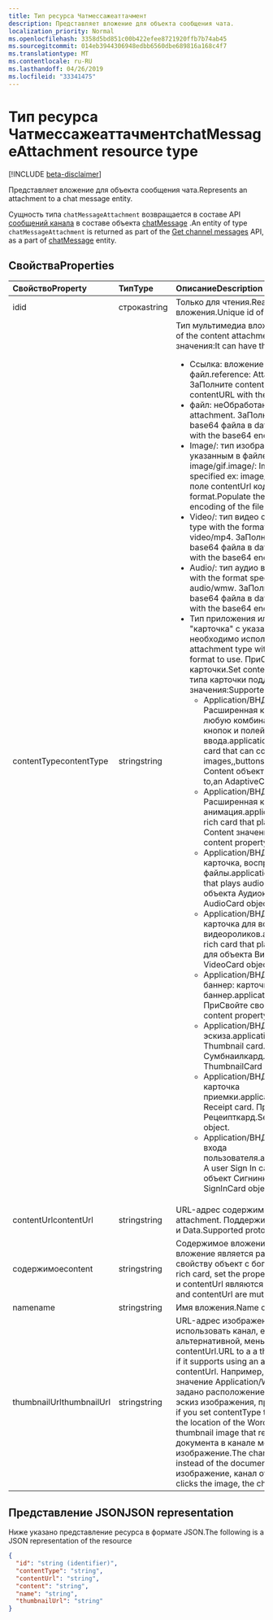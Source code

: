 ```yaml
---
title: Тип ресурса Чатмессажеаттачмент
description: Представляет вложение для объекта сообщения чата.
localization_priority: Normal
ms.openlocfilehash: 3358d5bd851c00b422efee8721920ffb7b74ab45
ms.sourcegitcommit: 014eb3944306948edbb6560dbe689816a168c4f7
ms.translationtype: MT
ms.contentlocale: ru-RU
ms.lasthandoff: 04/26/2019
ms.locfileid: "33341475"
---
```

# <a name="chatmessageattachment-resource-type"></a><span data-ttu-id="05eda-103">Тип ресурса Чатмессажеаттачмент</span><span class="sxs-lookup"><span data-stu-id="05eda-103">chatMessageAttachment resource type</span></span>

[!INCLUDE [beta-disclaimer](../../includes/beta-disclaimer.md)]

<span data-ttu-id="05eda-104">Представляет вложение для объекта сообщения чата.</span><span class="sxs-lookup"><span data-stu-id="05eda-104">Represents an attachment to a chat message entity.</span></span>

<span data-ttu-id="05eda-105">Сущность типа `chatMessageAttachment` возвращается в составе API [сообщений канала](../api/channel-list-messages.md) в составе объекта [chatMessage](chatmessage.md) .</span><span class="sxs-lookup"><span data-stu-id="05eda-105">An entity of type `chatMessageAttachment` is returned as part of the [Get channel messages](../api/channel-list-messages.md) API, as a part of [chatMessage](chatmessage.md) entity.</span></span>

## <a name="properties"></a><span data-ttu-id="05eda-106">Свойства</span><span class="sxs-lookup"><span data-stu-id="05eda-106">Properties</span></span>
| <span data-ttu-id="05eda-107">Свойство</span><span class="sxs-lookup"><span data-stu-id="05eda-107">Property</span></span>     | <span data-ttu-id="05eda-108">Тип</span><span class="sxs-lookup"><span data-stu-id="05eda-108">Type</span></span>   |<span data-ttu-id="05eda-109">Описание</span><span class="sxs-lookup"><span data-stu-id="05eda-109">Description</span></span>|
|:---------------|:--------|:----------|
|<span data-ttu-id="05eda-110">id</span><span class="sxs-lookup"><span data-stu-id="05eda-110">id</span></span>|<span data-ttu-id="05eda-111">строка</span><span class="sxs-lookup"><span data-stu-id="05eda-111">string</span></span>| <span data-ttu-id="05eda-112">Только для чтения.</span><span class="sxs-lookup"><span data-stu-id="05eda-112">Read-only.</span></span> <span data-ttu-id="05eda-113">Уникальный идентификатор вложения.</span><span class="sxs-lookup"><span data-stu-id="05eda-113">Unique id of the attachment.</span></span>|
|<span data-ttu-id="05eda-114">contentType</span><span class="sxs-lookup"><span data-stu-id="05eda-114">contentType</span></span>| <span data-ttu-id="05eda-115">string</span><span class="sxs-lookup"><span data-stu-id="05eda-115">string</span></span> | <span data-ttu-id="05eda-116">Тип мультимедиа вложенного содержимого.</span><span class="sxs-lookup"><span data-stu-id="05eda-116">The media type of the content attachment.</span></span> <span data-ttu-id="05eda-117">Он может иметь следующие значения:</span><span class="sxs-lookup"><span data-stu-id="05eda-117">It can have the following values:</span></span> <br><ul><li><span data-ttu-id="05eda-118">Ссылка: вложение — это ссылка на другой файл.</span><span class="sxs-lookup"><span data-stu-id="05eda-118">reference: Attachment is a link to another file.</span></span> <span data-ttu-id="05eda-119">ЗаПолните contentURL ссылкой на объект.</span><span class="sxs-lookup"><span data-stu-id="05eda-119">Populate the contentURL with the link to the object.</span></span><br></li><li><span data-ttu-id="05eda-120">файл: неОбработанный файл вложения.</span><span class="sxs-lookup"><span data-stu-id="05eda-120">file: Raw file attachment.</span></span> <span data-ttu-id="05eda-121">ЗаПолните поле contenturl кодировкой base64 файла в data: format.</span><span class="sxs-lookup"><span data-stu-id="05eda-121">Populate the contenturl field with the base64 encoding of the file in data: format.</span></span><br></li><li><span data-ttu-id="05eda-122">Image/: тип изображения с типом изображения, указанным в файле ex: Image/PNG, Image/JPEG, image/gif.</span><span class="sxs-lookup"><span data-stu-id="05eda-122">image/: Image type with the type of the image specified ex: image/png, image/jpeg, image/gif.</span></span> <span data-ttu-id="05eda-123">ЗаПолните поле contentUrl кодировкой base64 файла в data: format.</span><span class="sxs-lookup"><span data-stu-id="05eda-123">Populate the contentUrl field with the base64 encoding of the file in data: format.</span></span><br></li><li><span data-ttu-id="05eda-124">Video/: тип видео с указанным форматом.</span><span class="sxs-lookup"><span data-stu-id="05eda-124">video/: Video type with the format specified.</span></span> <span data-ttu-id="05eda-125">Пример: Video/MP4.</span><span class="sxs-lookup"><span data-stu-id="05eda-125">Ex: video/mp4.</span></span> <span data-ttu-id="05eda-126">ЗаПолните поле contentUrl кодировкой base64 файла в data: format.</span><span class="sxs-lookup"><span data-stu-id="05eda-126">Populate the contentUrl field with the base64 encoding of the file in data: format.</span></span><br></li><li><span data-ttu-id="05eda-127">Audio/: тип аудио в указанном формате.</span><span class="sxs-lookup"><span data-stu-id="05eda-127">audio/: Audio type with the format specified.</span></span> <span data-ttu-id="05eda-128">Пример: Audio/ВМВ.</span><span class="sxs-lookup"><span data-stu-id="05eda-128">Ex: audio/wmw.</span></span> <span data-ttu-id="05eda-129">ЗаПолните поле contentUrl кодировкой base64 файла в data: format.</span><span class="sxs-lookup"><span data-stu-id="05eda-129">Populate the contentUrl field with the base64 encoding of the file in data: format.</span></span><br></li><li><span data-ttu-id="05eda-130">Тип приложения или карточки: тип вложения с типом "карточка" с указанием точного формата карты, который необходимо использовать.</span><span class="sxs-lookup"><span data-stu-id="05eda-130">application/card type: Rich card attachment type with the card type specifying the exact card format to use.</span></span> <span data-ttu-id="05eda-131">ПриСвойте контенту формат JSON карточки.</span><span class="sxs-lookup"><span data-stu-id="05eda-131">Set content with the json format of the card.</span></span> <span data-ttu-id="05eda-132">Для типа карточки поддерживаются следующие значения:</span><span class="sxs-lookup"><span data-stu-id="05eda-132">Supported values for card type include:</span></span><br><ul><li><span data-ttu-id="05eda-133">Application/ВНД. Microsoft. Card. адаптивный: Расширенная карточка, которая может содержать любую комбинацию текста, речи, изображений, кнопок и полей ввода.</span><span class="sxs-lookup"><span data-stu-id="05eda-133">application/vnd.microsoft.card.adaptive: A rich card that can contain any combination of text, speech, images,,buttons, and input fields.</span></span> <span data-ttu-id="05eda-134">Задайте для свойства Content объект Адаптивекард.</span><span class="sxs-lookup"><span data-stu-id="05eda-134">Set the content property to,an AdaptiveCard object.</span></span></li><li><span data-ttu-id="05eda-135">Application/ВНД. Microsoft. Card. Animation: Расширенная карточка, на которой воспроизводится анимация.</span><span class="sxs-lookup"><span data-stu-id="05eda-135">application/vnd.microsoft.card.animation: A rich card that plays animation.</span></span> <span data-ttu-id="05eda-136">Задайте для свойства Content значение Аниматионкардобжект.</span><span class="sxs-lookup"><span data-stu-id="05eda-136">Set the content property,to an AnimationCardobject.</span></span></li><li><span data-ttu-id="05eda-137">Application/ВНД. Microsoft. Card. Audio: Расширенная карточка, воспроизводящая звуковые файлы.</span><span class="sxs-lookup"><span data-stu-id="05eda-137">application/vnd.microsoft.card.audio: A rich card that plays audio files.</span></span> <span data-ttu-id="05eda-138">Задайте свойство Content для объекта Аудиокард.</span><span class="sxs-lookup"><span data-stu-id="05eda-138">Set the content property,to an AudioCard object.</span></span></li><li><span data-ttu-id="05eda-139">Application/ВНД. Microsoft. Card. Video: обширная карточка для воспроизведения видеороликов.</span><span class="sxs-lookup"><span data-stu-id="05eda-139">application/vnd.microsoft.card.video: A rich card that plays videos.</span></span> <span data-ttu-id="05eda-140">Задайте свойство Content для объекта Видеокард.</span><span class="sxs-lookup"><span data-stu-id="05eda-140">Set the content property,to a VideoCard object.</span></span></li><li><span data-ttu-id="05eda-141">Application/ВНД. Microsoft. Card. Главный Имиджевый баннер: карточка главный Имиджевый баннер.</span><span class="sxs-lookup"><span data-stu-id="05eda-141">application/vnd.microsoft.card.hero: A Hero card.</span></span> <span data-ttu-id="05eda-142">ПриСвойте свойству Content объект Херокард.</span><span class="sxs-lookup"><span data-stu-id="05eda-142">Set the content property to a HeroCard object.</span></span></li><li><span data-ttu-id="05eda-143">Application/ВНД. Microsoft. Card. thumbnail: карточка эскиза.</span><span class="sxs-lookup"><span data-stu-id="05eda-143">application/vnd.microsoft.card.thumbnail: A Thumbnail card.</span></span> <span data-ttu-id="05eda-144">ПриСвойте свойству Content объект Сумбнаилкард.</span><span class="sxs-lookup"><span data-stu-id="05eda-144">Set the content property to a ThumbnailCard object.</span></span></li><li><span data-ttu-id="05eda-145">Application/ВНД. Microsoft. com. Card. квитанция: карточка приемки.</span><span class="sxs-lookup"><span data-stu-id="05eda-145">application/vnd.microsoft.com.card.receipt: A Receipt card.</span></span> <span data-ttu-id="05eda-146">ПриСвойте свойству Content объект Рецеипткард.</span><span class="sxs-lookup"><span data-stu-id="05eda-146">Set the content property to a ReceiptCard object.</span></span></li><li><span data-ttu-id="05eda-147">Application/ВНД. Microsoft. com. Card. SignIn: карточка входа пользователя.</span><span class="sxs-lookup"><span data-stu-id="05eda-147">application/vnd.microsoft.com.card.signin: A user Sign In card.</span></span> <span data-ttu-id="05eda-148">ПриСвойте свойству Content объект Сигнинкард.</span><span class="sxs-lookup"><span data-stu-id="05eda-148">Set the content property to a SignInCard object.</span></span></ul></ul>|
|<span data-ttu-id="05eda-149">contentUrl</span><span class="sxs-lookup"><span data-stu-id="05eda-149">contentUrl</span></span>|<span data-ttu-id="05eda-150">string</span><span class="sxs-lookup"><span data-stu-id="05eda-150">string</span></span>|<span data-ttu-id="05eda-151">URL-адрес содержимого вложения.</span><span class="sxs-lookup"><span data-stu-id="05eda-151">URL for the content of the attachment.</span></span> <span data-ttu-id="05eda-152">Поддерживаемые протоколы: HTTP, HTTPS, File и Data.</span><span class="sxs-lookup"><span data-stu-id="05eda-152">Supported protocols: http, https, file and data.</span></span>|
|<span data-ttu-id="05eda-153">содержимое</span><span class="sxs-lookup"><span data-stu-id="05eda-153">content</span></span>|<span data-ttu-id="05eda-154">string</span><span class="sxs-lookup"><span data-stu-id="05eda-154">string</span></span>|<span data-ttu-id="05eda-155">Содержимое вложения.</span><span class="sxs-lookup"><span data-stu-id="05eda-155">The content of the attachment.</span></span> <span data-ttu-id="05eda-156">Если вложение является расширенной карточкой, задайте свойству объект с богатыми карточками.</span><span class="sxs-lookup"><span data-stu-id="05eda-156">If the attachment is a rich card, set the property to the rich card object.</span></span> <span data-ttu-id="05eda-157">Это свойство и contentUrl являются взаимоисключающими.</span><span class="sxs-lookup"><span data-stu-id="05eda-157">This property and contentUrl are mutually exclusive.</span></span>|
|<span data-ttu-id="05eda-158">name</span><span class="sxs-lookup"><span data-stu-id="05eda-158">name</span></span>|<span data-ttu-id="05eda-159">string</span><span class="sxs-lookup"><span data-stu-id="05eda-159">string</span></span>|<span data-ttu-id="05eda-160">Имя вложения.</span><span class="sxs-lookup"><span data-stu-id="05eda-160">Name of the attachment.</span></span>|
|<span data-ttu-id="05eda-161">thumbnailUrl</span><span class="sxs-lookup"><span data-stu-id="05eda-161">thumbnailUrl</span></span>| <span data-ttu-id="05eda-162">string</span><span class="sxs-lookup"><span data-stu-id="05eda-162">string</span></span> |<span data-ttu-id="05eda-163">URL-адрес изображения в виде эскиза, который может использовать канал, если он поддерживается в альтернативной, меньшей форме содержимого или contentUrl.</span><span class="sxs-lookup"><span data-stu-id="05eda-163">URL to a a thumbnail image that the channel can use if it supports using an alternative, smaller form of content or contentUrl.</span></span> <span data-ttu-id="05eda-164">Например, если для объекта contentType задано значение Application/Word, а для параметра contentUrl задано расположение документа Word, можно включить эскиз изображения, представляющий документ.</span><span class="sxs-lookup"><span data-stu-id="05eda-164">For example, if you set contentType to application/word and set contentUrl to the location of the Word document, you might include a thumbnail image that represents the document.</span></span> <span data-ttu-id="05eda-165">Вместо документа в канале может отображаться миниатюрное изображение.</span><span class="sxs-lookup"><span data-stu-id="05eda-165">The channel could display the thumbnail image instead of the document.</span></span> <span data-ttu-id="05eda-166">Когда пользователь щелкает изображение, канал открывает документ.</span><span class="sxs-lookup"><span data-stu-id="05eda-166">When the user clicks the image, the channel would open the document.</span></span>|

## <a name="json-representation"></a><span data-ttu-id="05eda-167">Представление JSON</span><span class="sxs-lookup"><span data-stu-id="05eda-167">JSON representation</span></span>
 <span data-ttu-id="05eda-168">Ниже указано представление ресурса в формате JSON.</span><span class="sxs-lookup"><span data-stu-id="05eda-168">The following is a JSON representation of the resource</span></span>

<!-- {
  "blockType": "resource",
  "optionalProperties": [
    "thumbnailUrl",
    "content",
    "contentUrl"
  ],
  "keyProperty": "id",
  "@odata.type": "microsoft.graph.chatMessageAttachment"
}-->

```json
{
  "id": "string (identifier)",
  "contentType": "string",
  "contentUrl": "string",
  "content": "string",
  "name": "string",
  "thumbnailUrl": "string"
}

```

<!-- uuid: 8fcb5dbc-d5aa-4681-8e31-b001d5168d79
2015-10-25 14:57:30 UTC -->
<!--
{
  "type": "#page.annotation",
  "description": "chat attachment resource",
  "keywords": "",
  "section": "documentation",
  "tocPath": "",
  "suppressions": []
}
-->
